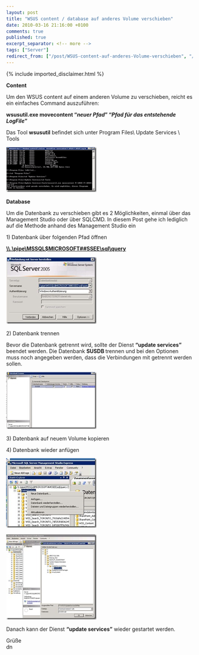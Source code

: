 ```yaml
---
layout: post
title: "WSUS content / database auf anderes Volume verschieben"
date: 2010-03-16 21:16:00 +0100
comments: true
published: true
excerpt_separator: <!-- more -->
tags: ["Server"]
redirect_from: ["/post/WSUS-content-auf-anderes-Volume-verschieben", "/post/wsus-content-auf-anderes-volume-verschieben"]
---
```

<!-- more -->
{% include imported_disclaimer.html %}
<p><strong>Content</strong></p>  <p>Um den WSUS content auf einem anderen Volume zu verschieben, reicht es ein einfaches Command auszuführen:</p>  <p><strong>wsusutil.exe movecontent “<em>neuer Pfad</em>” “<em>Pfad für das entstehende LogFile</em>”</strong></p>  <p>Das Tool <strong>wsusutil</strong> befindet sich unter Program Files\ Update Services \ Tools</p>  <p><a href="/assets/image_101.png" target="_blank"><img style="border-right-width: 0px; display: inline; border-top-width: 0px; border-bottom-width: 0px; border-left-width: 0px" title="image" border="0" alt="image" src="/assets/image_thumb_101.png" width="244" height="122" /></a></p>  <p><strong>Database</strong></p>  <p>Um die Datenbank zu verschieben gibt es 2 Möglichkeiten, einmal über das Management Studio oder über SQLCMD. In diesem Post gehe ich lediglich auf die Methode anhand des Management Studio ein</p>  <p>1) Datenbank über folgenden Pfad öffnen</p>  <p><strong><a href="file://\\.\pipe\MSSQL$MICROSOFT##SSEE\sql\query">\\.\pipe\MSSQL$MICROSOFT##SSEE\sql\query</a></strong></p>  <p><a href="/assets/1_1.jpg" target="_blank"><img style="border-bottom: 0px; border-left: 0px; display: inline; border-top: 0px; border-right: 0px" title="1" border="0" alt="1" src="/assets/1_thumb_1.jpg" width="244" height="181" /></a> </p>  <p>2) Datenbank trennen</p>  <p>Bevor die Datenbank getrennt wird, sollte der Dienst <strong>“update services”</strong> beendet werden. Die Datenbank <strong>SUSDB </strong>trennen und bei den Optionen muss noch angegeben werden, dass die Verbindungen mit getrennt werden sollen. </p>  <p><a href="/assets/2.jpg" target="_blank"><img style="border-bottom: 0px; border-left: 0px; display: inline; border-top: 0px; border-right: 0px" title="2" border="0" alt="2" src="/assets/2_thumb.jpg" width="244" height="154" /></a></p>  <p>3) Datenbank auf neuem Volume kopieren</p>  <p>4) Datenbank wieder anfügen</p>  <p><a href="/assets/3.jpg" target="_blank"><img style="border-bottom: 0px; border-left: 0px; display: inline; border-top: 0px; border-right: 0px" title="3" border="0" alt="3" src="/assets/3_thumb.jpg" width="244" height="188" /></a></p>  <p><a href="/assets/4.jpg" target="_blank"><img style="border-bottom: 0px; border-left: 0px; display: inline; border-top: 0px; border-right: 0px" title="4" border="0" alt="4" src="/assets/4_thumb.jpg" width="244" height="231" /></a>&#160; </p>  <p>Danach kann der Dienst <strong>“update services”</strong> wieder gestartet werden.</p>  <p>Grüße    <br />dn</p>
